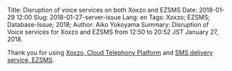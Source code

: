 Title: Disruption of voice services on both Xoxzo and EZSMS
Date: 2018-01-29 12:00
Slug: 2018-01-27-server-issue
Lang: en
Tags: Xoxzo; EZSMS; Database-Issue; 2018;
Author: Aiko Yokoyama
Summary: Disruption of Voice services for Xoxzo and EZSMS from 12:50 to 20:52 JST January 27, 2018.

Thank you for using [Xoxzo, Cloud Telephony Platform](https://www.xoxzo.com/en/)
and [SMS delivery service, EZSMS](https://www.ezsms.biz/ja/).


